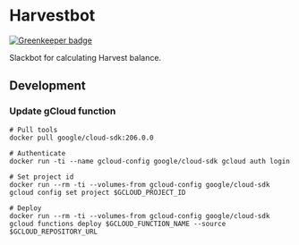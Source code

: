 # Harvestbot

[![Greenkeeper badge](https://badges.greenkeeper.io/lauravuo/harvestbot.svg)](https://greenkeeper.io/)

Slackbot for calculating Harvest balance.


## Development

### Update gCloud function

```
# Pull tools
docker pull google/cloud-sdk:206.0.0

# Authenticate
docker run -ti --name gcloud-config google/cloud-sdk gcloud auth login

# Set project id
docker run --rm -ti --volumes-from gcloud-config google/cloud-sdk gcloud config set project $GCLOUD_PROJECT_ID

# Deploy
docker run --rm -ti --volumes-from gcloud-config google/cloud-sdk gcloud functions deploy $GCLOUD_FUNCTION_NAME --source $GCLOUD_REPOSITORY_URL

```
